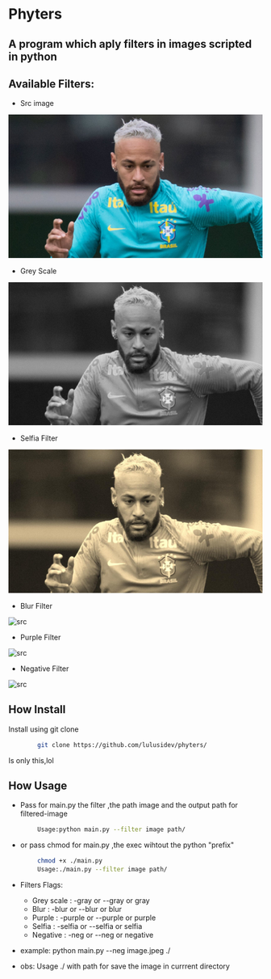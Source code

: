 # Phyters

## A program which aply filters in images scripted in python

## Available Filters:

- Src image

![src](https://github.com/Lulusidev/phyters/blob/main/testimages/srcimages/neymarnevou.jpg)

- Grey Scale 

![src](https://github.com/Lulusidev/phyters/blob/main/testimages/outimg/neymarnevou_GRAY.jpg)

- Selfia Filter 

![src](https://github.com/Lulusidev/phyters/blob/main/testimages/outimg/neymarnevou_SELFIA.jpg)

- Blur Filter 

![src](testimages/outimage/neymarnevou_BLUR.jpg)

- Purple Filter

![src](testimages/outimage/neymarnevou_PURPLE.jpg)

- Negative Filter

![src](testimages/outimage/neymarnevou_NEG.jpg)

## How Install

Install using git clone

```sh
        git clone https://github.com/lulusidev/phyters/
```

Is only this,lol

## How Usage

- Pass for main.py the filter ,the path image and the output path for filtered-image

```sh
        Usage:python main.py --filter image path/
```

- or pass chmod for main.py ,the exec wihtout the python "prefix"

```sh
        chmod +x ./main.py
        Usage:./main.py --filter image path/
```

- Filters Flags:
    - Grey scale : -gray or --gray or gray
    - Blur : -blur or --blur or blur
    - Purple : -purple or --purple or purple
    - Selfia : -selfia or --selfia or selfia
    - Negative : -neg or --neg or negative


- example: python main.py --neg image.jpeg ./

- obs: Usage ./ with path for save the image in currrent directory
